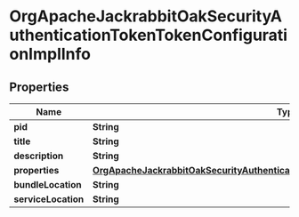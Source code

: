 

# OrgApacheJackrabbitOakSecurityAuthenticationTokenTokenConfigurationImplInfo

## Properties

Name | Type | Description | Notes
------------ | ------------- | ------------- | -------------
**pid** | **String** |  |  [optional]
**title** | **String** |  |  [optional]
**description** | **String** |  |  [optional]
**properties** | [**OrgApacheJackrabbitOakSecurityAuthenticationTokenTokenConfigurationImplProperties**](OrgApacheJackrabbitOakSecurityAuthenticationTokenTokenConfigurationImplProperties.md) |  |  [optional]
**bundleLocation** | **String** |  |  [optional]
**serviceLocation** | **String** |  |  [optional]



